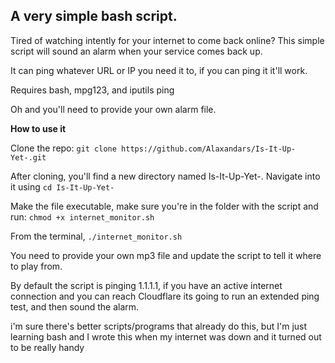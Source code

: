 ## A very simple bash script. 


Tired of watching intently for your internet to come back online? This simple script will sound an alarm when your service comes back up.

It can ping whatever URL or IP you need it to, if you can ping it it'll work.

Requires bash, mpg123, and iputils ping 

Oh and you'll need to provide your own alarm file.


**How to use it**

Clone the repo: `git clone https://github.com/Alaxandars/Is-It-Up-Yet-.git`

After cloning, you'll find a new directory named Is-It-Up-Yet-. Navigate into it using `cd Is-It-Up-Yet-`

Make the file executable, make sure you're in the folder with the script and run: `chmod +x internet_monitor.sh`

From the terminal, `./internet_monitor.sh`

You need to provide your own mp3 file and update the script to tell it where to play from.

By default the script is pinging 1.1.1.1, if you have an active internet connection and you can reach Cloudflare its going to run an extended ping test, and then sound the alarm. 




i'm sure there's better scripts/programs that already do this, but I'm just learning bash and I wrote this when my internet was down and it turned out to be really handy
